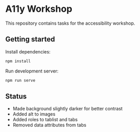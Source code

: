 # A11y Workshop

This repository contains tasks for the accessibility workshop.

## Getting started

Install dependencies:

```bash
npm install
```

Run development server:

```bash
npm run serve
```

## Status

- Made background slightly darker for better contrast
- Added alt to images
- Added roles to tablist and tabs
- Removed data attributes from tabs
